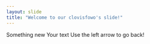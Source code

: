 ```yaml
---
layout: slide
title: "Welcome to our clovisfowo's slide!"
---
```


Something new
Your text
Use the left arrow to go back!
